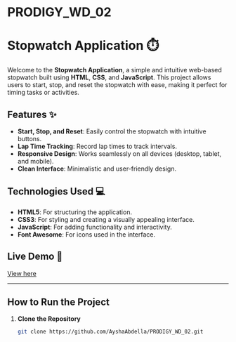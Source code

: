﻿# PRODIGY_WD_02
# Stopwatch Application ⏱️

Welcome to the **Stopwatch Application**, a simple and intuitive web-based stopwatch built using **HTML**, **CSS**, and **JavaScript**. This project allows users to start, stop, and reset the stopwatch with ease, making it perfect for timing tasks or activities.


## Features ✨

- **Start, Stop, and Reset**: Easily control the stopwatch with intuitive buttons.
- **Lap Time Tracking**: Record lap times to track intervals.
- **Responsive Design**: Works seamlessly on all devices (desktop, tablet, and mobile).
- **Clean Interface**: Minimalistic and user-friendly design.

## Technologies Used 💻

- **HTML5**: For structuring the application.
- **CSS3**: For styling and creating a visually appealing interface.
- **JavaScript**: For adding functionality and interactivity.
- **Font Awesome**: For icons used in the interface.

## Live Demo 🧩

[View here](https://ayshaabdella.github.io/PRODIGY_WD_02/)

---

## How to Run the Project

1. **Clone the Repository**
   ```bash
   git clone https://github.com/AyshaAbdella/PRODIGY_WD_02.git
